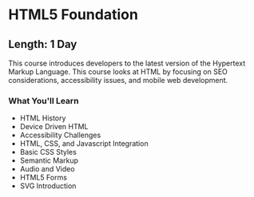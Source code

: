 HTML5 Foundation
=======

## Length: 1 Day

This course introduces developers to the latest version of the Hypertext Markup Language. This course looks at HTML by focusing on SEO considerations, accessibility issues, and mobile web development.

### What You'll Learn

* HTML History
* Device Driven HTML
* Accessibility Challenges
* HTML, CSS, and Javascript Integration
* Basic CSS Styles
* Semantic Markup
* Audio and Video
* HTML5 Forms
* SVG Introduction
